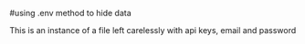 #using .env method to hide data

This is an instance of a file left carelessly with api keys, email and password
